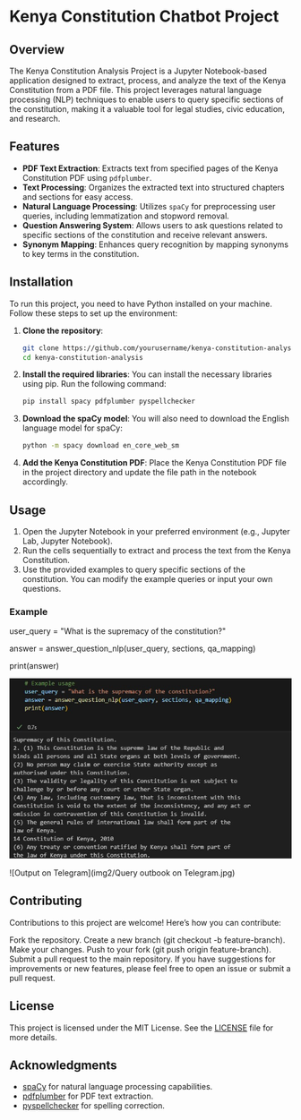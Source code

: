 # Kenya Constitution Chatbot Project

## Overview
The Kenya Constitution Analysis Project is a Jupyter Notebook-based application designed to extract, process, and analyze the text of the Kenya Constitution from a PDF file. This project leverages natural language processing (NLP) techniques to enable users to query specific sections of the constitution, making it a valuable tool for legal studies, civic education, and research.

## Features
- **PDF Text Extraction**: Extracts text from specified pages of the Kenya Constitution PDF using `pdfplumber`.
- **Text Processing**: Organizes the extracted text into structured chapters and sections for easy access.
- **Natural Language Processing**: Utilizes `spaCy` for preprocessing user queries, including lemmatization and stopword removal.
- **Question Answering System**: Allows users to ask questions related to specific sections of the constitution and receive relevant answers.
- **Synonym Mapping**: Enhances query recognition by mapping synonyms to key terms in the constitution.

## Installation
To run this project, you need to have Python installed on your machine. Follow these steps to set up the environment:

1. **Clone the repository**:
   ```bash
   git clone https://github.com/yourusername/kenya-constitution-analysis.git
   cd kenya-constitution-analysis
   ```

2. **Install the required libraries**:
   You can install the necessary libraries using pip. Run the following command:
   ```bash
   pip install spacy pdfplumber pyspellchecker
   ```

3. **Download the spaCy model**:
   You will also need to download the English language model for spaCy:
   ```bash
   python -m spacy download en_core_web_sm
   ```

4. **Add the Kenya Constitution PDF**:
   Place the Kenya Constitution PDF file in the project directory and update the file path in the notebook accordingly.

## Usage
1. Open the Jupyter Notebook in your preferred environment (e.g., Jupyter Lab, Jupyter Notebook).
2. Run the cells sequentially to extract and process the text from the Kenya Constitution.
3. Use the provided examples to query specific sections of the constitution. You can modify the example queries or input your own questions.

### Example
user_query = "What is the supremacy of the constitution?"

answer = answer_question_nlp(user_query, sections, qa_mapping)

print(answer)

![Output on Notebook](https://github.com/L3-nny/Kenya-Constitution-Chatbot/blob/main/img1/Query%20output%20on%20notebook.jpg)

![Output on Telegram](img2/Query outbook on Telegram.jpg)

## Contributing
Contributions to this project are welcome! Here’s how you can contribute:

Fork the repository.
Create a new branch (git checkout -b feature-branch).
Make your changes.
Push to your fork (git push origin feature-branch).
Submit a pull request to the main repository.
If you have suggestions for improvements or new features, please feel free to open an issue or submit a pull request.

## License
This project is licensed under the MIT License. See the [LICENSE](license.txt) file for more details.

## Acknowledgments
- [spaCy](https://spacy.io/) for natural language processing capabilities.
- [pdfplumber](https://github.com/jsvine/pdfplumber) for PDF text extraction.
- [pyspellchecker](https://github.com/bjh21/python-spellchecker) for spelling correction.




